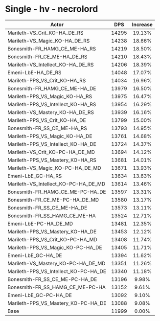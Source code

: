 # Single - hv - necrolord
| Actor | DPS | Increase |
|---|:---:|:---:|
|Marileth-VS_Crit_KO-HA_DE_RS|14295|19.13%|
|Marileth-VS_Magic_KO-HA_DE_RS|14238|18.66%|
|Bonesmith-FR_HAMG_CE_ME-HA_RS|14219|18.50%|
|Bonesmith-FR_CE_ME-HA_DE_RS|14210|18.43%|
|Marileth-VS_Intellect_KO-HA_DE_RS|14206|18.39%|
|Emeni-LbE-HA_DE_RS|14048|17.07%|
|Marileth-PPS_VS_Crit_KO-HA_RS|14034|16.96%|
|Bonesmith-FR_HAMG_CE_ME-HA_DE|13979|16.50%|
|Marileth-PPS_VS_Magic_KO-HA_RS|13975|16.47%|
|Marileth-PPS_VS_Intellect_KO-HA_RS|13954|16.29%|
|Marileth-VS_Mastery_KO-HA_DE_RS|13939|16.16%|
|Marileth-PPS_VS_Crit_KO-HA_DE|13799|15.00%|
|Bonesmith-FR_SS_CE_ME-HA_RS|13793|14.95%|
|Marileth-PPS_VS_Magic_KO-HA_DE|13761|14.68%|
|Marileth-PPS_VS_Intellect_KO-HA_DE|13724|14.37%|
|Marileth-VS_Crit_KO-PC-HA_DE_MD|13694|14.12%|
|Marileth-PPS_VS_Mastery_KO-HA_RS|13681|14.01%|
|Marileth-VS_Magic_KO-PC-HA_DE_MD|13671|13.93%|
|Emeni-LbE_GC-HA_RS|13634|13.63%|
|Marileth-VS_Intellect_KO-PC-HA_DE_MD|13614|13.46%|
|Bonesmith-FR_HAMG_CE_ME-PC-HA_DE|13597|13.31%|
|Bonesmith-FR_CE_ME-PC-HA_DE_MD|13580|13.17%|
|Bonesmith-FR_SS_CE_ME-HA_DE|13573|13.11%|
|Bonesmith-FR_SS_HAMG_CE_ME-HA|13524|12.71%|
|Emeni-LbE-PC-HA_DE_MD|13481|12.35%|
|Marileth-PPS_VS_Mastery_KO-HA_DE|13453|12.12%|
|Marileth-PPS_VS_Crit_KO-PC-HA_MD|13408|11.74%|
|Marileth-PPS_VS_Magic_KO-PC-HA_DE|13405|11.71%|
|Emeni-LbE_GC-HA_DE|13394|11.62%|
|Marileth-VS_Mastery_KO-PC-HA_DE_MD|13351|11.26%|
|Marileth-PPS_VS_Intellect_KO-PC-HA_DE|13340|11.18%|
|Bonesmith-FR_SS_CE_ME-PC-HA_DE|13196|9.98%|
|Bonesmith-FR_SS_HAMG_CE_ME-PC-HA|13152|9.61%|
|Emeni-LbE_GC-PC-HA_DE|13092|9.10%|
|Marileth-PPS_VS_Mastery_KO-PC-HA_DE|13088|9.08%|
|Base|11999|0.00%|
